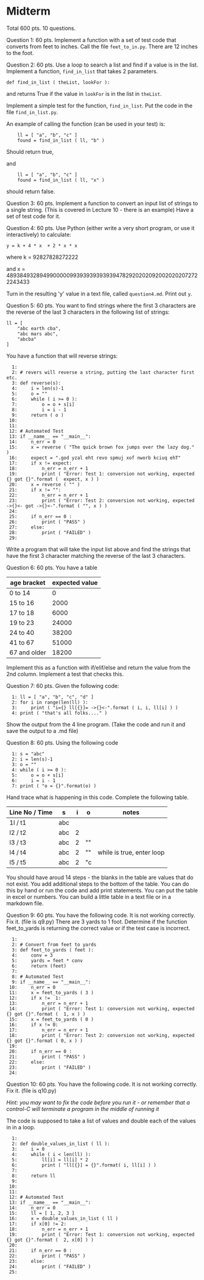 

<style>
.pagebreak { page-break-before: always; }
.half { height: 200px; }
</style>
<style>
.pagebreak { page-break-before: always; }
.half { height: 200px; }
.markdown-body {
	font-size: 12px;
}
.markdown-body td {
	font-size: 12px;
}
</style>



# Midterm

Total 600 pts.  10 questions.


Question 1: 60 pts. Implement a function with a set of test code that converts from
feet to inches.   Call the file `feet_to_in.py`.
There are 12 inches to the foot.





Question 2: 60 pts. Use a loop to search a list and find if a value is in the list.
Implement a function, `find_in_list` that takes 2 parameters.

```
def find_in_list ( theList, lookFor ):
```

and returns True if the value in `lookFor` is in the list in `theList`.

Implement a simple test for the function, `find_in_list`.  Put the code in the file `find_in_list.py`.

An example of calling the function (can be used in your test) is:

```
	ll = [ "a", "b", "c" ]
	found = find_in_list ( ll, "b" )
```

Should return true,

and 

```
	ll = [ "a", "b", "c" ]
	found = find_in_list ( ll, "x" )
```

should return false.





Question 3:  60 pts. Implement a function to convert an input list of strings to a single string.
(This is covered in Lecture 10 - there is an example)  Have a set of test code for it.







<div class="pagebreak"></div>

Question 4:  60 pts.  Use Python (either write a very short program, or use it interactively)
to calculate:

```
y = k + 4 * x  + 2 * x * x
```

where k = 92827828272222

and x = 48938493289499000009939393939393947829202020920020202072722243433

Turn in the resulting 'y' value in a text file, called `question4.md`.
Print out `y`.





Question 5: 60 pts.  You want to find strings where the first 3 characters are the reverse of the
last 3 characters in the following list of strings:

```
ll = [
	"abc earth cba",
	"abc mars abc",
	"abcba"
]
```

You have a function that will reverse strings:

```
  1: 
  2: # revers will reverse a string, putting the last character first etc.
  3: def reverse(s):
  4:     i = len(s)-1
  5:     o = ""
  6:     while ( i >= 0 ):
  7:         o = o + s[i]
  8:         i = i - 1
  9:     return ( o )
 10: 
 11: 
 12: # Automated Test
 13: if __name__ == "__main__":
 14:     n_err = 0
 15:     x = reverse ( "The quick brown fox jumps over the lazy dog." )
 16:     expect = ".god yzal eht revo spmuj xof nworb kciuq ehT"
 17:     if x != expect:
 18:         n_err = n_err + 1
 19:         print ( "Error: Test 1: conversion not working, expected {} got {}".format (  expect, x ) )
 20:     x = reverse ( "" )
 21:     if x != "":
 22:         n_err = n_err + 1
 23:         print ( "Error: Test 2: conversion not working, expected ->{}<- got ->{}<-".format ( "", x ) )
 24: 
 25:     if n_err == 0 :
 26:         print ( "PASS" )
 27:     else:
 28:         print ( "FAILED" )
 29: 

```

Write a program that will take the input list above and find the strings 
that have the first 3 character matching the reverse of the last 3 characters.





<div class="pagebreak"></div>

Question 6: 60 pts. You have a table

| age bracket | expected value |
|-------------|---------------|
| 0 to 14     | 0 |
| 15 to 16    | 2000 |
| 17 to 18    | 6000 |
| 19 to 23    | 24000 |
| 24 to 40    | 38200 |
| 41 to 67    | 51000 |
| 67 and older | 18200 |

Implement this as a function with  if/elif/else and return the value from the 2nd column.
Implement a test that checks this.







Question  7: 60 pts.  Given the following code:

```
  1: ll = [ "a", "b", "c", "d" ]
  2: for i in range(len(ll) ):
  3:     print ( "i={} ll[{}]= ->{}<-".format ( i, i, ll[i] ) )
  4: print ( "that's all folks...." )

```


Show the output from the 4 line program.
(Take the code and run it and save the output to a .md file)




Question  8: 60 pts.  Using the following code

```
  1: s = "abc"
  2: i = len(s)-1
  3: o = ""
  4: while ( i >= 0 ):
  5:     o = o + s[i]
  6:     i = i - 1
  7: print ( "o = {}".format(o) )

```


<div class="pagebreak"></div>

Hand trace what is happening in this code.   Complete the following table.

| Line No / Time | s | i | o | notes |
|----------------|---|---|---|---------|
| 1l / t1        | abc | | | |
| l2 / t2        | abc | 2 | | |
| l3 / t3        | abc | 2 | "" | |
| l4 / t4        | abc | 2 | "" | while is true, enter loop |
| l5 / t5        | abc | 2 | "c | |

You should have aroud 14 steps - the blanks in the table are 
values that do not exist.  You add additional steps to the bottom
of the table.  You can do this by hand or run the code and add print
statements.  You can put the table in excel or numbers.  You can
build a little table in a text file or in a markdown file.




Question  9: 60 pts.  You have the following code.  It is not working correctly.
Fix it. (file is q9.py)  There are 3 yards to 1 foot.   Determine if the function
feet_to_yards is returning the correct value or if the test case is incorrect.

```
  1: 
  2: # Convert from feet to yards
  3: def feet_to_yards ( feet ):
  4:     conv = 3
  5:     yards = feet * conv
  6:     return (feet)
  7: 
  8: # Automated Test
  9: if __name__ == "__main__":
 10:     n_err = 0
 11:     x = feet_to_yards ( 3 )
 12:     if x !=  1:
 13:         n_err = n_err + 1
 14:         print ( "Error: Test 1: conversion not working, expected {} got {}".format (  1, x ) )
 15:     x = feet_to_yards ( 0 )
 16:     if x != 0:
 17:         n_err = n_err + 1
 18:         print ( "Error: Test 2: conversion not working, expected {} got {}".format ( 0, x ) )
 19: 
 20:     if n_err == 0 :
 21:         print ( "PASS" )
 22:     else:
 23:         print ( "FAILED" )
 24: 

```


<div class="pagebreak"></div>

Question  10: 60 pts.  You have the following code.  It is not working correctly.
Fix it. (file is q10.py)


*Hint: you may want to fix the code before you run it - or remember that a 
control-C will terminate a program in the middle of running it*

The code is supposed to take a list of values and double each of the values in 
in a loop.


```
  1: 
  2: def double_values_in_list ( ll ):
  3:     i = 0
  4:     while ( i < len(ll) ):
  5:         ll[i] = ll[i] * 2
  6:         print ( "ll[{}] = {}".format( i, ll[i] ) )
  7: 
  8:     return ll
  9: 
 10: 
 11: 
 12: # Automated Test
 13: if __name__ == "__main__":
 14:     n_err = 0
 15:     ll = [ 1, 2, 3 ]
 16:     x = double_values_in_list ( ll )
 17:     if x[0] != 2:
 18:         n_err = n_err + 1
 19:         print ( "Error: Test 1: conversion not working, expected {} got {}".format (  2, x[0] ) )
 20: 
 21:     if n_err == 0 :
 22:         print ( "PASS" )
 23:     else:
 24:         print ( "FAILED" )
 25: 

```


